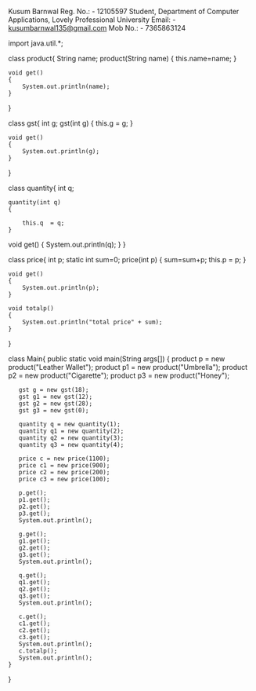 Kusum Barnwal
Reg. No.: - 12105597
Student, Department of Computer Applications,
Lovely Professional University
Email: - kusumbarnwal135@gmail.com
Mob No.: - 7365863124

<!-- Code -->

import java.util.*;

class product{
    String name;
    product(String name)
    {
        this.name=name;
    }

    void get()
    {
        System.out.println(name);
    }
}

class gst{
    int g;
    gst(int g)
    {
        this.g = g;
    }

    void get()
    {
        System.out.println(g);
    }
}

class quantity{
    int q;
    
    quantity(int q)
    {
        
        this.q  = q;
    }

   void get()
    {
        System.out.println(q);
    }
}

class price{
    int p;
    static int sum=0;
    price(int p)
    {
        sum=sum+p;
        this.p  = p;
    }

    void get()
    {
        System.out.println(p);
    }

    void totalp()
    {
        System.out.println("total price" + sum);
    }
}



class Main{
    public static void main(String args[])
    {
       product p = new product("Leather Wallet");
       product p1 = new product("Umbrella");
       product p2 = new product("Cigarette");
       product p3 = new product("Honey");

       gst g = new gst(18);
       gst g1 = new gst(12);
       gst g2 = new gst(28);
       gst g3 = new gst(0);

       quantity q = new quantity(1);
       quantity q1 = new quantity(2);
       quantity q2 = new quantity(3);
       quantity q3 = new quantity(4);
       
       price c = new price(1100);
       price c1 = new price(900);
       price c2 = new price(200);
       price c3 = new price(100);
       
       p.get();
       p1.get();
       p2.get();
       p3.get();
       System.out.println();

       g.get();
       g1.get();
       g2.get();
       g3.get();
       System.out.println();

       q.get();
       q1.get();
       q2.get();
       q3.get();
       System.out.println();

       c.get();
       c1.get();
       c2.get();
       c3.get();
       System.out.println();
       c.totalp();
       System.out.println();
    }
}
